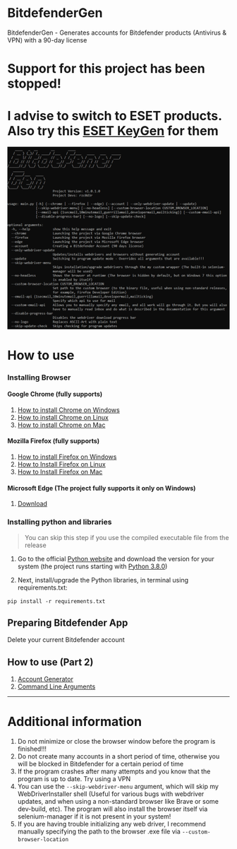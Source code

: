 # BitdefenderGen
BitdefenderGen - Generates accounts for Bitdefender products (Antivirus & VPN) with a 90-day license

# Support for this project has been stopped!
# I advise to switch to ESET products. Also try this [ESET KeyGen](https://github.com/rzc0d3r/ESET-KeyGen) for them

![](img/project_preview.png)

# How to use
### Installing Browser
#### Google Chrome (fully supports)

1. [How to install Chrome on Windows](https://support.google.com/chrome/answer/95346?hl=en&co=GENIE.Platform%3DDesktop#zippy=%2Cwindows)
2. [How to install Chrome on Linux](https://support.google.com/chrome/answer/95346?hl=en&co=GENIE.Platform%3DDesktop#zippy=%2Clinux)
3. [How to install Chrome on Mac](https://support.google.com/chrome/answer/95346?hl=en&co=GENIE.Platform%3DDesktop#zippy=%2Clinux%2Cmac)

#### Mozilla Firefox (fully supports)
1. [How to install Firefox on Windows](https://support.mozilla.org/en-US/kb/how-install-firefox-windows)
2. [How to Install Firefox on Linux](https://support.mozilla.org/en-US/kb/install-firefox-linux)
3. [How to Install Firefox on Mac](https://support.mozilla.org/en-US/kb/how-download-and-install-firefox-mac)

#### Microsoft Edge (The project fully supports it only on Windows)
1. [Download](https://www.microsoft.com/en-us/edge/download?form=MA13L8)

### Installing python and libraries

> You can skip this step if you use the compiled executable file from the release

1. Go to the official [Python website](https://www.python.org/downloads) and download the version for your system (the project runs starting with [Python 3.8.0](https://www.python.org/downloads/release/python-380))

2. Next, install/upgrade the Python libraries, in terminal using requirements.txt:

```
pip install -r requirements.txt
```

## Preparing Bitdefender App
Delete your current Bitdefender account

## How to use (Part 2)
1. [Account Generator](wiki/AccountGenerator.md)
3. [Command Line Arguments](wiki/CommandLineArguments.md)
---

# Additional information
1. Do not minimize or close the browser window before the program is finished!!!
2. Do not create many accounts in a short period of time, otherwise you will be blocked in Bitdefender for a certain period of time
3. If the program crashes after many attempts and you know that the program is up to date. Try using a VPN
4. You can use the ``--skip-webdriver-menu`` argument, which will skip my WebDriverInstaller shell (Useful for various bugs with webdriver updates, and when using a non-standard browser like Brave or some dev-build, etc).
   The program will also install the browser itself via selenium-manager if it is not present in your system!
5. If you are having trouble initializing any web driver, I recommend manually specifying the path to the browser .exe file via ``--custom-browser-location``

